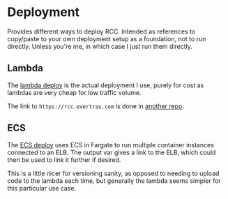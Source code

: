 # Deployment

Provides different ways to deploy RCC. Intended as references to copy/paste to
your own deployment setup as a foundation, not to run directly. Unless you're
me, in which case I just run them directly.

## Lambda

The [lambda deploy](./terraform_lambda) is the actual deployment I use, purely
for cost as lambdas are very cheap for low traffic volume.

The link to `https://rcc.evertras.com` is done in [another repo](https://github.com/Evertras/site/blob/main/terraform/subdomain_rcc.tf).

## ECS

The [ECS deploy](./terraform_ecs) uses ECS in Fargate to run multiple container
instances connected to an ELB. The output var gives a link to the ELB, which
could then be used to link it further if desired.

This is a little nicer for versioning sanity, as opposed to needing to upload
code to the lambda each time, but generally the lambda seems simpler for this
particular use case.
